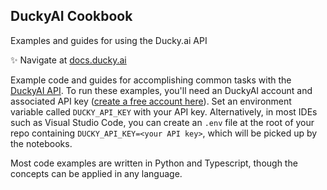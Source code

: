 ## DuckyAI Cookbook
Examples and guides for using the Ducky.ai API

✨ Navigate at [docs.ducky.ai](https://docs.ducky.ai/docs/getting-started#/)

Example code and guides for accomplishing common tasks with the [DuckyAI API](https://docs.ducky.ai/docs/getting-started#/). To run these examples, you'll need an DuckyAI account and associated API key ([create a free account here](https://www.app.ducky.ai/sign-up)). Set an environment variable called `DUCKY_API_KEY` with your API key. Alternatively, in most IDEs such as Visual Studio Code, you can create an `.env` file at the root of your repo containing `DUCKY_API_KEY=<your API key>`, which will be picked up by the notebooks.

Most code examples are written in Python and Typescript, though the concepts can be applied in any language.
